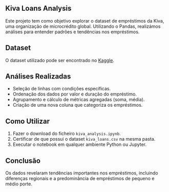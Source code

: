 ## Kiva Loans Analysis
Este projeto tem como objetivo explorar o dataset de empréstimos da Kiva, uma organização de microcrédito global. Utilizando o Pandas, realizámos análises para entender padrões e tendências nos empréstimos.

## Dataset
O dataset utilizado pode ser encontrado no [Kaggle](https://www.kaggle.com/datasets/kiva/data-science-for-good-kiva-crowdfunding).

## Análises Realizadas
- Seleção de linhas com condições específicas.
- Ordenação dos dados por valor e duração do empréstimo.
- Agrupamento e cálculo de métricas agregadas (soma, média).
- Criação de uma nova coluna que categoriza os empréstimos.

## Como Utilizar
1. Fazer o download do ficheiro `kiva_analysis.ipynb`.
2. Certificar de que possui o dataset `kiva_loans.csv` na mesma pasta.
3. Executar o notebook em qualquer ambiente Python ou Jupyter.

## Conclusão
Os dados revelaram tendências importantes nos empréstimos, incluindo diferenças regionais e a predominância de empréstimos de pequeno e médio porte.
